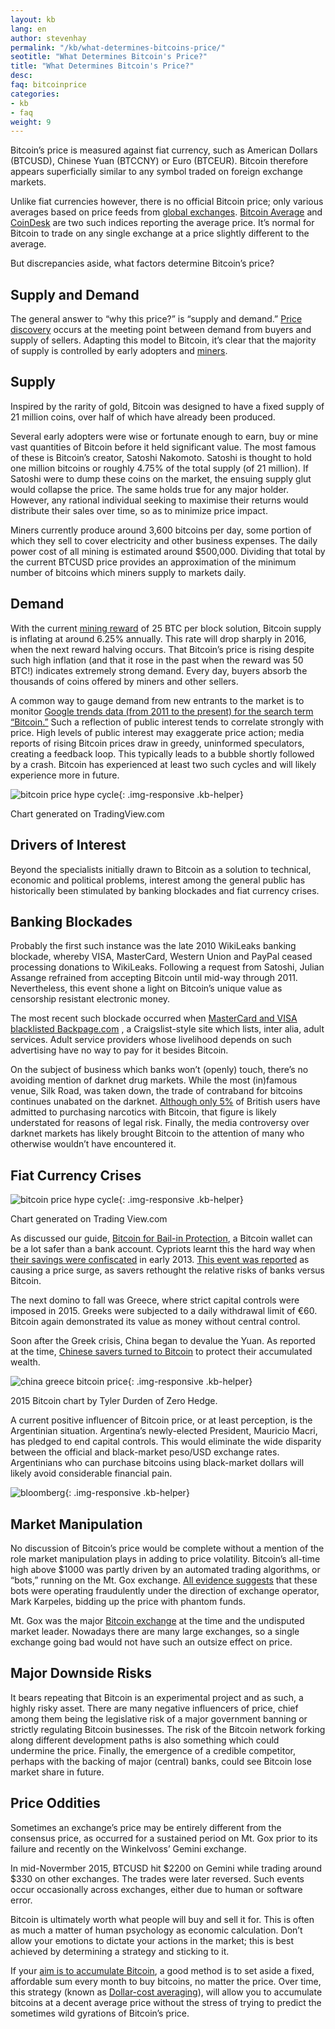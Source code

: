 ```yaml
---
layout: kb
lang: en
author: stevenhay
permalink: "/kb/what-determines-bitcoins-price/"
seotitle: "What Determines Bitcoin's Price?"
title: "What Determines Bitcoin's Price?"
desc: 
faq: bitcoinprice
categories: 
- kb
- faq
weight: 9
---
```

Bitcoin’s price is measured against fiat currency, such as American Dollars (BTCUSD), Chinese Yuan (BTCCNY) or Euro (BTCEUR). Bitcoin therefore appears superficially similar to any symbol traded on foreign exchange markets. 

Unlike fiat currencies however, there is no official Bitcoin price; only various averages based on price feeds from [global exchanges](/exchanges/). [Bitcoin Average](https://bitcoinaverage.com/explain) and [CoinDesk](http://www.coindesk.com/price/) are two such indices reporting the average price. It’s normal for Bitcoin to trade on any single exchange at a price slightly different to the average.

But discrepancies aside, what factors determine Bitcoin’s price?

## Supply and Demand

The general answer to “why this price?” is “supply and demand.” [Price discovery](http://www.investopedia.com/terms/p/pricediscovery.asp) occurs at the meeting point between demand from buyers and supply of sellers. Adapting this model to Bitcoin, it’s clear that the majority of supply is controlled by early adopters and [miners](/kb/what-is-bitcoin-mining/).

## Supply

Inspired by the rarity of gold, Bitcoin was designed to have a fixed supply of 21 million coins, over half of which have already been produced.

Several early adopters were wise or fortunate enough to earn, buy or mine vast quantities of Bitcoin before it held significant value. The most famous of these is Bitcoin’s creator, Satoshi Nakomoto. Satoshi is thought to hold one million bitcoins or roughly 4.75% of the total supply (of 21 million). If Satoshi were to dump these coins on the market, the ensuing supply glut would collapse the price. The same holds true for any major holder. However, any rational individual seeking to maximise their returns would distribute their sales over time, so as to minimize price impact.

Miners currently produce around 3,600 bitcoins per day, some portion of which they sell to cover electricity and other business expenses. The daily power cost of all mining is estimated around $500,000. Dividing that total by the current BTCUSD price provides an approximation of the minimum number of bitcoins which miners supply to markets daily.

## Demand

With the current [mining reward](https://en.bitcoin.it/wiki/Mining#Reward) of 25 BTC per block solution, Bitcoin supply is inflating at around 6.25% annually. This rate will drop sharply in 2016, when the next reward halving occurs. That Bitcoin’s price is rising despite such high inflation (and that it rose in the past when the reward was 50 BTC!) indicates extremely strong demand. Every day, buyers absorb the thousands of coins offered by miners and other sellers.

A common way to gauge demand from new entrants to the market is to monitor [Google trends data (from 2011 to the present) for the search term “Bitcoin.”](https://www.google.com/trends/explore#q=bitcoin&date=1%2F2011%2049m&cmpt=q&tz=Etc%2FGMT-2) Such a reflection of public interest tends to correlate strongly with price. High levels of public interest may exaggerate price action; media reports of rising Bitcoin prices draw in greedy, uninformed speculators, creating a feedback loop. This typically leads to a bubble shortly followed by a crash. Bitcoin has experienced at least two such cycles and will likely experience more in future.

![bitcoin price hype cycle][2]{: .img-responsive .kb-helper}

<div class="caption-kb">Chart generated on TradingView.com</div>

## Drivers of Interest

Beyond the specialists initially drawn to Bitcoin as a solution to technical, economic and political problems, interest among the general public has historically been stimulated by banking blockades and fiat currency crises.

## Banking Blockades

Probably the first such instance was the late 2010 WikiLeaks banking blockade, whereby VISA, MasterCard, Western Union and PayPal ceased processing donations to WikiLeaks. Following a request from Satoshi, Julian Assange refrained from accepting Bitcoin until mid-way through 2011. Nevertheless, this event shone a light on Bitcoin’s unique value as censorship resistant electronic money.

The most recent such blockade occurred when [MasterCard and VISA blacklisted Backpage.com](https://www.eff.org/deeplinks/2015/07/caving-government-pressure-visa-and-mastercard-shut-down-payments-backpagecom) , a Craigslist-style site which lists, inter alia, adult services. Adult service providers whose livelihood depends on such advertising have no way to pay for it besides Bitcoin.

On the subject of business which banks won’t (openly) touch, there’s no avoiding mention of darknet drug markets. While the most (in)famous venue, Silk Road, was taken down, the trade of contraband for bitcoins continues unabated on the darknet. [Although only 5%](http://www.telegraph.co.uk/technology/news/10728809/One-in-twenty-have-bought-illegal-drugs-with-Bitcoin.html) of British users have admitted to purchasing narcotics with Bitcoin, that figure is likely understated for reasons of legal risk. Finally, the media controversy over darknet markets has likely brought Bitcoin to the attention of many who otherwise wouldn’t have encountered it.

## Fiat Currency Crises

![bitcoin price hype cycle][1]{: .img-responsive .kb-helper}

<div class="caption-kb">Chart generated on Trading View.com</div>

As discussed our guide, [Bitcoin for Bail-in Protection](/kb/bail-in-protection-bitcoin/), a Bitcoin wallet can be a lot safer than a bank account. Cypriots learnt this the hard way when [their savings were confiscated](http://www.forbes.com/sites/nathanlewis/2013/05/03/the-cyprus-bank-bail-in-is-another-crony-bankster-scam/) in early 2013. [This event was reported](http://money.cnn.com/2013/03/28/investing/bitcoin-cyprus/index.html) as causing a price surge, as savers rethought the relative risks of banks versus Bitcoin.

The next domino to fall was Greece, where strict capital controls were imposed in 2015. Greeks were subjected to a daily withdrawal limit of €60. Bitcoin again demonstrated its value as money without central control.

Soon after the Greek crisis, China began to devalue the Yuan. As reported at the time, [Chinese savers turned to Bitcoin](http://www.zerohedge.com/news/2015-11-02/bitcoin-more-doubles-2015-lows-chinese-ignore-easing-capital-controls) to protect their accumulated wealth. 

![china greece bitcoin price][3]{: .img-responsive .kb-helper}

<div class="caption-kb">2015 Bitcoin chart by Tyler Durden of Zero Hedge.</div>

A current positive influencer of Bitcoin price, or at least perception, is the Argentinian situation. Argentina’s newly-elected President, Mauricio Macri, has pledged to end capital controls. This would eliminate the wide disparity between the official and black-market peso/USD exchange rates. Argentinians who can purchase bitcoins using black-market dollars will likely avoid considerable financial pain. 

![bloomberg][4]{: .img-responsive .kb-helper}

## Market Manipulation

No discussion of Bitcoin’s price would be complete without a mention of the role market manipulation plays in adding to price volatility. Bitcoin’s all-time high above $1000 was partly driven by an automated trading algorithms, or “bots,” running on the Mt. Gox exchange. [All evidence suggests](http://www.theguardian.com/technology/2014/may/29/bitcoin-bots-bought-millions-in-the-last-days-of-mt-gox) that these bots were operating fraudulently under the direction of exchange operator, Mark Karpeles, bidding up the price with phantom funds.

Mt. Gox was the major [Bitcoin exchange](/exchanges/) at the time and the undisputed market leader. Nowadays there are many large exchanges, so a single exchange going bad would not have such an outsize effect on price.

## Major Downside Risks

It bears repeating that Bitcoin is an experimental project and as such, a highly risky asset. There are many negative influencers of price, chief among them being the legislative risk of a major government banning or strictly regulating Bitcoin businesses. The risk of the Bitcoin network forking along different development paths is also something which could undermine the price. Finally, the emergence of a credible competitor, perhaps with the backing of major (central) banks, could see Bitcoin lose market share in future.

## Price Oddities

Sometimes an exchange’s price may be entirely different from the consensus price, as occurred for a sustained period on Mt. Gox prior to its failure and recently on the Winkelvoss’ Gemini exchange.

In mid-Novermber 2015, BTCUSD hit $2200 on Gemini while trading around $330 on other exchanges. The trades were later reversed. Such events occur occasionally across exchanges, either due to human or software error.

Bitcoin is ultimately worth what people will buy and sell it for. This is often as much a matter of human psychology as economic calculation. Don’t allow your emotions to dictate your actions in the market; this is best achieved by determining a strategy and sticking to it. 

If your [aim is to accumulate Bitcoin](/kb/investing-in-bitcoin/), a good method is to set aside a fixed, affordable sum every month to buy bitcoins, no matter the price. Over time, this strategy (known as [Dollar-cost averaging](http://www.investopedia.com/terms/d/dollarcostaveraging.asp)), will allow you to accumulate bitcoins at a decent average price without the stress of trying to predict the sometimes wild gyrations of Bitcoin’s price.


[1]: /img/kb/cyprus.png
[2]: /img/kb/hypecycle.png
[3]: /img/kb/zeroh.png
[4]: /img/kb/bloomberg.png